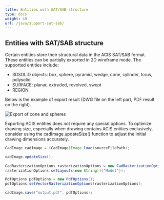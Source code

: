 ```yaml
---
title: Entities with SAT/SAB structure
type: docs
weight: 40
url: /java/support-sat-sab/
---
```


## **Entities with SAT/SAB structure**

Certain entities store their structural data in the ACIS SAT/SAB format. These entities can be partially exported in 2D wireframe mode. The supported entities include:

*	3DSOLID objects: box, sphere, pyramid, wedge, cone, cylinder, torus, polysolid
*	SURFACE: planar, extruded, revolved, swept
*	REGION

Below is the example of export result (DWG file on the left part, PDF result on the right).

![Export of cone and spheres](/_assets/coneAndSpheres.png)

Exporting ACIS entities does not require any special options. To optimize drawing size, especially when drawing contains ACIS entities exclusively, consider using the cadImage.updateSize() function to adjust the initial drawing dimensions accurately.

```java
CadImage cadImage = (CadImage)Image.load(sourceFilePath);

cadImage.updateSize();
	
CadRasterizationOptions rasterizationOptions = new CadRasterizationOptions();
rasterizationOptions.setLayouts(new String[]{"Model"});

PdfOptions pdfOptions = new PdfOptions();
pdfOptions.setVectorRasterizationOptions(rasterizationOptions);

cadImage.save("output.pdf", pdfOptions);
```
